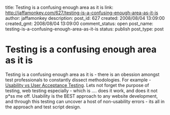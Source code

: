 title: Testing is a confusing enough area as it is
link: http://jaffamonkey.com/627/testing-is-a-confusing-enough-area-as-it-is
author: jaffamonkey
description: 
post_id: 627
created: 2008/08/04 13:09:00
created_gmt: 2008/08/04 13:09:00
comment_status: open
post_name: testing-is-a-confusing-enough-area-as-it-is
status: publish
post_type: post

# Testing is a confusing enough area as it is

Testing is a confusing enough area as it is - there is an obession amongst test professionals to constantly dissect methodologies. For example - [Usability vs User Acceptance Testing](http://searchsoftwarequality.techtarget.com/expert/KnowledgebaseAnswer/0,289625,sid92_gci1289512,00.html). Lets not forget the purpose of testing, web testing especially - which is .... does it work, and does it not p*ss me off. Usability is the BEST approach to any website development, and through this testing can uncover a host of non-usability errors - its all in the approach and test script design.